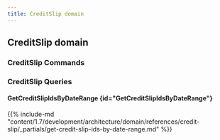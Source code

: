 ```yaml
---
title: CreditSlip domain
---
```


## CreditSlip domain

### CreditSlip Commands


### CreditSlip Queries

#### GetCreditSlipIdsByDateRange {id="GetCreditSlipIdsByDateRange"}

{{%  include-md "content/1.7/development/architecture/domain/references/credit-slip/_partials/get-credit-slip-ids-by-date-range.md" %}}
